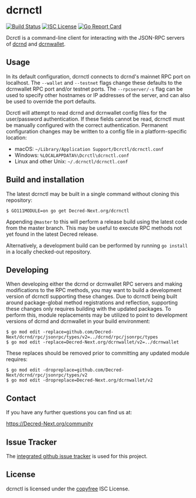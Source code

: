 dcrnctl
======

[![Build Status](https://github.com/Decred-Next/dcrnctl/workflows/Build%20and%20Test/badge.svg)](https://github.com/Decred-Next/dcrnctl/actions)
[![ISC License](https://img.shields.io/badge/license-ISC-blue.svg)](http://copyfree.org)
[![Go Report Card](https://goreportcard.com/badge/github.com/Decred-Next/dcrnctl)](https://goreportcard.com/report/github.com/Decred-Next/dcrnctl)

Dcrctl is a command-line client for interacting with the JSON-RPC servers of
[dcrnd](https://github.com/Decred-Next/dcrnd) and
[dcrnwallet](https://github.com/Decred-Next/dcrnwallet).

## Usage

In its default configuration, dcrnctl connects to dcrnd's mainnet RPC port on
localhost.  The `--wallet` and `--testnet` flags change these defaults to the
dcrnwallet RPC port and/or testnet ports.  The `--rpcserver/-s` flag can be used
to specify other hostnames or IP addresses of the server, and can also be used
to override the port defaults.

Dcrctl will attempt to read dcrnd and dcrnwallet config files for the
user/password authentication.  If these fields cannot be read, dcrnctl must be
manually configured with the correct authentication.  Permanent configuration
changes may be written to a config file in a platform-specific location:

* macOS: `~/Library/Application Support/Dcrctl/dcrnctl.conf`
* Windows: `%LOCALAPPDATA%\Dcrctl\dcrnctl.conf`
* Linux and other Unix: `~/.dcrnctl/dcrnctl.conf`

## Build and installation

The latest dcrnctl may be built in a single command without cloning this
repository:

```
$ GO111MODULE=on go get Decred-Next.org/dcrnctl
```

Appending `@master` to this will perform a release build using the latest code
from the master branch.  This may be useful to execute RPC methods not yet found
in the latest Decred release.

Alternatively, a development build can be performed by running `go install` in a
locally checked-out repository.

## Developing

When developing either the dcrnd or dcrnwallet RPC servers and making
modifications to the RPC methods, you may want to build a development version of
dcrnctl supporting these changes.  Due to dcrnctl being built around
package-global method registrations and reflection, supporting these changes
only requires building with the updated packages.  To perform this, module
replacements may be utilized to point to development versions of dcrnd and
dcrnwallet in your build environment:

```
$ go mod edit -replace=github.com/Decred-Next/dcrnd/rpc/jsonrpc/types/v2=../dcrnd/rpc/jsonrpc/types
$ go mod edit -replace=Decred-Next.org/dcrnwallet/v2=../dcrnwallet
```

These replaces should be removed prior to committing any updated module
requires:

```
$ go mod edit -dropreplace=github.com/Decred-Next/dcrnd/rpc/jsonrpc/types/v2
$ go mod edit -dropreplace=Decred-Next.org/dcrnwallet/v2
```

## Contact

If you have any further questions you can find us at:

https://Decred-Next.org/community

## Issue Tracker

The [integrated github issue tracker](https://github.com/Decred-Next/dcrnctl/issues)
is used for this project.

## License

dcrnctl is licensed under the [copyfree](http://copyfree.org) ISC License.

